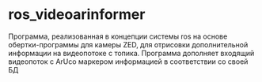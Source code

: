 # ros_videoarinformer
Программа, реализованная в концепции системы ros на основе обертки-программы для камеры ZED, для отрисовки дополнительной информации на видеопотоке с топика. Программа дополняет входящий видеопоток с ArUco маркером информацией в соответствии со своей БД
